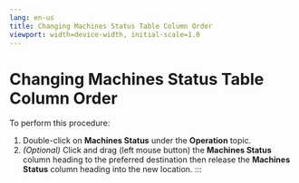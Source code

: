 ```yaml
---
lang: en-us
title: Changing Machines Status Table Column Order
viewport: width=device-width, initial-scale=1.0
---
```


#  Changing Machines Status Table Column Order

To perform this procedure:

1.  Double-click on **Machines Status** under the **Operation** topic.
2.  *(Optional)* Click and drag (left mouse button) the
    **Machines Status** column heading to the preferred destination then
    release the **Machines Status** column heading into the new
    location.
:::

 

